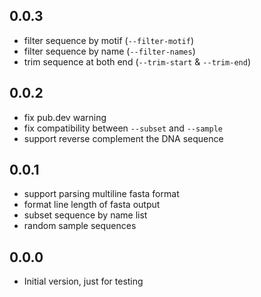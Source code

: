 ## 0.0.3

- filter sequence by motif (`--filter-motif`)
- filter sequence by name (`--filter-names`)
- trim sequence at both end (`--trim-start` & `--trim-end`)

## 0.0.2

- fix pub.dev warning
- fix compatibility between `--subset` and `--sample`
- support reverse complement the DNA sequence

## 0.0.1

- support parsing multiline fasta format
- format line length of fasta output
- subset sequence by name list
- random sample sequences

## 0.0.0

- Initial version, just for testing
